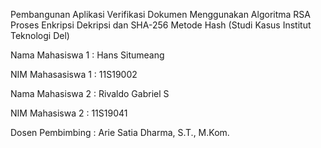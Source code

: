 Pembangunan Aplikasi Verifikasi Dokumen Menggunakan 
Algoritma RSA Proses Enkripsi Dekripsi dan SHA-256 Metode Hash
(Studi Kasus Institut Teknologi Del)

Nama Mahasiswa 1   : Hans Situmeang

NIM Mahasasiswa 1  : 11S19002

Nama Mahasiswa 2   : Rivaldo Gabriel S

NIM Mahasiswa 2    : 11S19041

Dosen Pembimbing   : Arie Satia Dharma, S.T., M.Kom.

